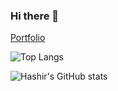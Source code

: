 ### Hi there 👋

[Portfolio](https://hashcode.netlify.app/)

![Top Langs](https://github-readme-stats.vercel.app/api/top-langs/?username=Hashcodepk&theme=synthwave)

![Hashir's GitHub stats](https://github-readme-stats.vercel.app/api?username=Hashcodepk&show_icons=true&count_private=true&theme=synthwave)


<!--
**Hashcodepk/hashcodepk** is a ✨ _special_ ✨ repository because its `README.md` (this file) appears on your GitHub profile.

Here are some ideas to get you started:

- 🔭 I’m currently working on ...
- 🌱 I’m currently learning ...
- 👯 I’m looking to collaborate on ...
- 🤔 I’m looking for help with ...
- 💬 Ask me about ...
- 📫 How to reach me: ...
- 😄 Pronouns: ...
- ⚡ Fun fact: ...
-->
